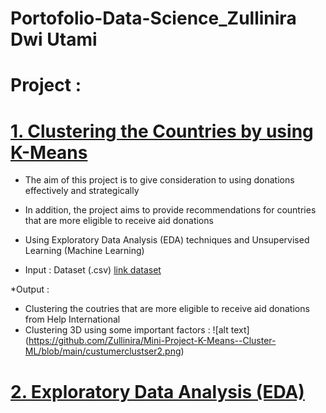 # Portofolio-Data-Science_Zullinira Dwi Utami

# Project : 
# [1. Clustering the Countries by using K-Means ](https://github.com/Zullinira/Mini-Project-K-Means--Cluster-ML)
  - The aim of this project is to give consideration to using donations effectively and strategically
  - In addition, the project aims to provide recommendations for countries that are more eligible to receive aid donations
  - Using Exploratory Data Analysis (EDA) techniques and Unsupervised Learning (Machine Learning)
  
  - Input : Dataset (.csv) [link dataset](https://github.com/Zullinira/Mini-Project-K-Means--Cluster-ML/blob/main/Data_Negara_HELP.csv)
  
  *Output :
  - Clustering the coutries that are more eligible to receive aid donations from Help International
  - Clustering 3D using some important factors :
 ![alt text]
 (https://github.com/Zullinira/Mini-Project-K-Means--Cluster-ML/blob/main/custumerclustser2.png)

# [2. Exploratory Data Analysis (EDA)](https://github.com/Zullinira/Intermediate-Python-AI/blob/main/Project%20Akhir%20-%20Intermediate%20Pyhton.ipynb)
